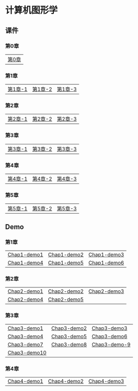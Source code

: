 # 计算机图形学

## 课件

### 第0章

|    |
| ---- |
|[第0章](./CourseWare/CGChapters/Lecture_0.html)|


### 第1章

|    |    |    |
| ---- | ---- | ---- |
|[第1章-1](./CourseWare/CGChapters/Lecture_1/Lecture_1_1.html)|[第1章-2](./CourseWare/CGChapters/Lecture_1/Lecture_1_2.html)|[第1章-3](./CourseWare/CGChapters/Lecture_1/Lecture_1_3.html)|

### 第2章

|    |    |    |
| ---- | ---- | ---- |
|[第2章-1](./CourseWare/CGChapters/Lecture_2/Lecture_2_1.html)|[第2章-2](./CourseWare/CGChapters/Lecture_2/Lecture_2_2.html)|[第2章-3](./CourseWare/CGChapters/Lecture_2/Lecture_2_3.html)|

### 第3章

|    |    |    |
| ---- | ---- | ---- |
|[第3章-1](./CourseWare/CGChapters/Lecture_3/Lecture_3_1.html)|[第3章-2](./CourseWare/CGChapters/Lecture_3/Lecture_3_2.html)|[第3章-3](./CourseWare/CGChapters/Lecture_3_3.html)|

### 第4章

|    |    |    |
| ---- | ---- | ---- |
|[第4章-1](./CourseWare/CGChapters/Lecture_4/Lecture_4_1.html)|[第4章-2](./CourseWare/CGChapters/Lecture_4/Lecture_4_2.html)|[第4章-3](./CourseWare/CGChapters/Lecture_4_3.html)|

### 第5章

|    |    |    |
| ---- | ---- | ---- |
|[第5章-1](./CourseWare/CGChapters/Lecture_5/Lecture_5_1.html)|[第5章-2](./CourseWare/CGChapters/Lecture_5/Lecture_5_2.html)|[第5章-3](./CourseWare/CGChapters/Lecture_5_3.html)|


## Demo

### 第1章

|    |    |    |
| ---- | ---- | ---- |
|[Chap1-demo1](./demos/chap1-demo-1.html)|[Chap1-demo2](./demos/chap1-demo-2.html)|[Chap1-demo3](./demos/chap1-demo-3.html)|
|[Chap1-demo4](./demos/chap1-demo-4.html)|[Chap1-demo5](./demos/chap1-demo-5.html)|[Chap1-demo6](./demos/chap1-demo-6.html)|

### 第2章

|    |    |    |
| ---- | ---- | ---- |
|[Chap2-demo1](./demos/chap2-demo-1.html)|[Chap2-demo2](./demos/chap2-demo-2.html)|[Chap2-demo3](./demos/chap2-demo-3.html)|
|[Chap2-demo4](./demos/chap2-demo-4.html)|[Chap2-demo5](./demos/chap2-demo-5.html)| |

### 第3章

|    |    |     |
| ---- | ---- | ---- | 
|[Chap3-demo1](./demos/chap3-demo-1.html)|[Chap3-demo2](./demos/chap3-demo-2.html)|[Chap3-demo3](./demos/chap3-demo-3.html)|
|[Chap3-demo4](./demos/chap3-demo-4.html)|[Chap3-demo5](./demos/chap3-demo-5.html) |[Chap3-demo6](./demos/chap3-demo-6.html) |
|[Chap3-demo7](./demos/chap3-demo-7.html) | [Chap3-demo8](./demos/chap3-demo-8.html) | [Chap3-demo-9](./demos/chap3-demo-9.html) |
| [Chap3-demo10](./demos/chap3-demo-10.html) | | |

### 第4章

|    |    |    |
| ---- | ---- | ---- |
|[Chap4-demo1](./demos/chap4-demo-1.html)|[Chap4-demo2](./demos/chap4-demo-2.html)|[Chap4-demo3](./demos/chap4-demo-3.html)|